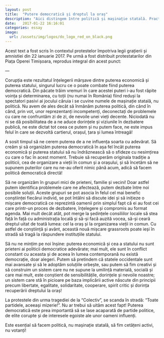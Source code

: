 ```yaml
---
layout: post
title:  "Putere democratică și dreptul la oraș"
description: "Aici distingem între politică și mașinație statală. Practica politică trebuie recuperată de la politruci profesioniști"
date:   2017-01-22 16:16:01
categories: essay
image:  
  url: /assets/img/logos/do_logo_red_on_black.png
---
```


Acest text a fost scris în contextul protestelor împotriva legii grațierii și amnistiei din 22 ianuarie 2017. Pe urmă a fost distribuit protestatarilor din Piața Operei Timișoara, reprodus integral din acest punct:  

—

Corupția este rezultatul înțelegerii mârșave dintre puterea economică și puterea statului, singurul lucru ce o poate combate fiind puterea democratică. Din păcate trăim vremuri în care acestei puteri i-au fost răpite voința și determinarea, cu toții (nu numai în România) fiind reduși la spectatori pasivi ai jocului căruia i se cuvine numele de mașinație statală, nu politică. Nu avem de ales decât să înmânăm puterea politică, din când în când, prin vot, unor reprezentanți incompetenți, deconectați de problemele cu care ne confruntăm zi de zi, de nevoile unei vieți decente. Niciodată nu ni se dă posibilitatea de a ne aduce dorințele și viziunile în dezbatere publică, ne este dictat tot ceea ce putem și nu putem face, ne este impus felul în care se dezvoltă cartierul, orașul, țara și lumea întreagă!  

A sosit timpul să ne cerem puterea de a ne influența soarta cu adevărat. Să creăm și să organizăm puterea democratică în așa fel încât puterea economică și puterea statului să nu îndrăznească să o sfideze cu nesimțirea cu care o fac în acest moment. Trebuie să recuperăm originala tradiție a politicii, cea de organizare a vieții în comun și a orașului, și să încetăm să ne supunem puterilor care nu ne-au oferit nimic până acum, adică să facem politică democratică directă!  

Să ne organizăm în grupuri mici de prieteni, familie și vecini! Doar astfel putem identifica problemele care ne afectează, putem dezbate între noi posibile soluții. Aceste grupuri se pot asocia în felul cel mai benefic conștiinței fiecărui individ, se pot întâlni să discute idei și să inițieze o mișcare democratică ce reprezintă oamenii prin simplul fapt că ei au fost cei care printr-un proces de dezbatere, înțelegere și compromis au format agenda. Mai mult decât atât, pot merge la ședințele consiliilor locale să stea față în față cu administrația locală și să-și facă auzită vocea, să-și ceară dreptul uitat de toată lumea: cel la oraș și la organizarea vieții in comun. Cu astfel de conștiință și avânt, această nouă mișcare grassroots poate ieși în stradă să tragă la răspundere instituțiile statului.  

Să nu ne mințim pe noi înșine: puterea economică și cea a statului nu sunt prieteni ai politicii democratice adevărate; mai mult, ele sunt în conflict constant cu aceasta și de aceea în lumea contemporană nu există democrație, doar alegeri. Putem să pretindem că statele occidentale sunt mai avansate și să le adoptăm soluțiile orbește, sau putem să fim creativi și să construim un sistem care nu ne supune la umilință materială, socială și care mai mult, este conștient de sensibilitățile, dorințele și nevoile noastre; un sistem care stă în picioare pe baza implicării active născute din principii precum libertate, egalitate, solidaritate, cooperare, spirit critic și dorința recuperării dreptului la oraș!  

La protestele din urma tragediei de la “Colectiv”, se scanda în stradă: “Toate partidele, aceeași mizerie!”. Nu ar trebui să uităm acest fapt! Puterea democratică este prea importantă să se lase acaparată de partide politice, de elite corupte și de interesele egoiste ale unor oameni influenți.  

Este esențial să facem politică, nu mașinație statală, să fim cetățeni activi, nu votanți!  

